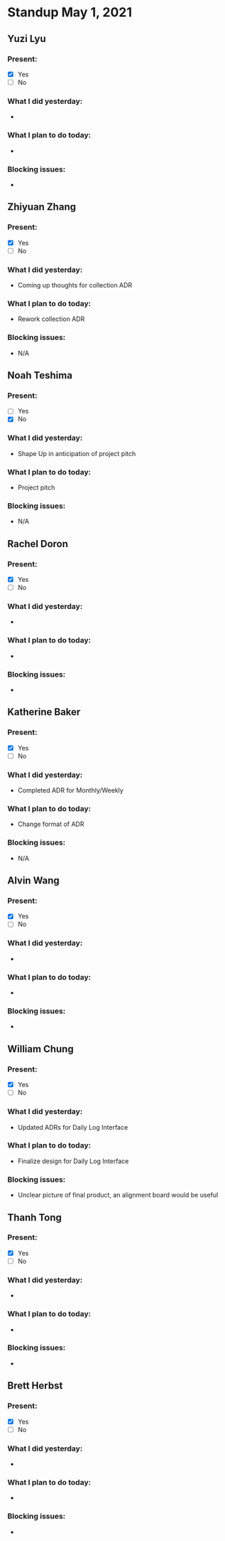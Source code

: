 # Standup May 1, 2021
## Yuzi Lyu
### Present:
- [X] Yes
- [ ] No

### What I did yesterday:
* 

### What I plan to do today:
* 

### Blocking issues:
* 



## Zhiyuan Zhang
### Present:
- [X] Yes
- [ ] No

### What I did yesterday:
* Coming up thoughts for collection ADR

### What I plan to do today:
* Rework collection ADR

### Blocking issues:
* N/A



## Noah Teshima
### Present:
- [ ] Yes
- [X] No

### What I did yesterday:
* Shape Up in anticipation of project pitch

### What I plan to do today:
* Project pitch

### Blocking issues:
* N/A



## Rachel Doron
### Present:
- [X] Yes
- [ ] No

### What I did yesterday:
* 

### What I plan to do today:
* 

### Blocking issues:
* 



## Katherine Baker
### Present:
- [X] Yes
- [ ] No

### What I did yesterday:
* Completed ADR for Monthly/Weekly


### What I plan to do today:
* Change format of ADR

### Blocking issues:
* N/A



## Alvin Wang
### Present:
- [X] Yes
- [ ] No

### What I did yesterday:
* 

### What I plan to do today:
* 

### Blocking issues:
* 



## William Chung
### Present:
- [X] Yes
- [ ] No

### What I did yesterday:
* Updated ADRs for Daily Log Interface

### What I plan to do today:
* Finalize design for Daily Log Interface

### Blocking issues:
* Unclear picture of final product, an alignment board would be useful



## Thanh Tong
### Present:
- [X] Yes
- [ ] No

### What I did yesterday:
* 

### What I plan to do today:
* 

### Blocking issues:
* 



## Brett Herbst
### Present:
- [X] Yes
- [ ] No

### What I did yesterday:
* 

### What I plan to do today:
* 

### Blocking issues:
* 
